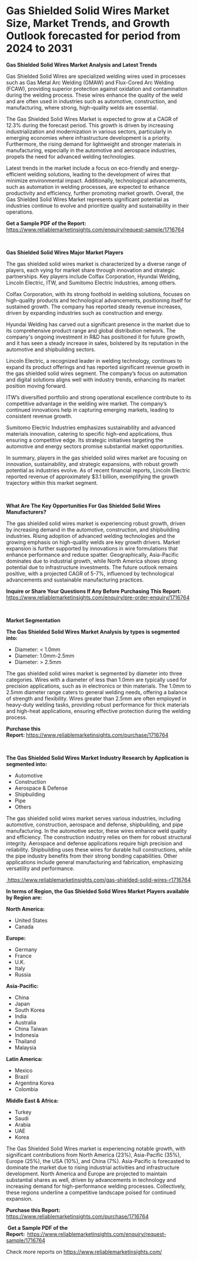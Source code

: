 <p><h1>Gas Shielded Solid Wires Market Size, Market Trends, and Growth Outlook forecasted for period from 2024 to 2031</h1></p><p><strong>Gas Shielded Solid Wires Market Analysis and Latest Trends</strong></p>
<p><p>Gas Shielded Solid Wires are specialized welding wires used in processes such as Gas Metal Arc Welding (GMAW) and Flux-Cored Arc Welding (FCAW), providing superior protection against oxidation and contamination during the welding process. These wires enhance the quality of the weld and are often used in industries such as automotive, construction, and manufacturing, where strong, high-quality welds are essential.</p><p>The Gas Shielded Solid Wires Market is expected to grow at a CAGR of 12.3% during the forecast period. This growth is driven by increasing industrialization and modernization in various sectors, particularly in emerging economies where infrastructure development is a priority. Furthermore, the rising demand for lightweight and stronger materials in manufacturing, especially in the automotive and aerospace industries, propels the need for advanced welding technologies.</p><p>Latest trends in the market include a focus on eco-friendly and energy-efficient welding solutions, leading to the development of wires that minimize environmental impact. Additionally, technological advancements, such as automation in welding processes, are expected to enhance productivity and efficiency, further promoting market growth. Overall, the Gas Shielded Solid Wires Market represents significant potential as industries continue to evolve and prioritize quality and sustainability in their operations.</p></p>
<p><strong>Get a Sample PDF of the Report:&nbsp;</strong> <a href="https://www.reliablemarketinsights.com/enquiry/request-sample/1716764?utm_campaign=1937&utm_medium=2&utm_source=Github&utm_content=ia&utm_term=28122024&utm_id=gas-shielded-solid-wires">https://www.reliablemarketinsights.com/enquiry/request-sample/1716764</a></p>
<p>&nbsp;</p>
<p><strong>Gas Shielded Solid Wires Major Market Players</strong></p>
<p><p>The gas shielded solid wires market is characterized by a diverse range of players, each vying for market share through innovation and strategic partnerships. Key players include Colfax Corporation, Hyundai Welding, Lincoln Electric, ITW, and Sumitomo Electric Industries, among others.</p><p>Colfax Corporation, with its strong foothold in welding solutions, focuses on high-quality products and technological advancements, positioning itself for sustained growth. The company has reported steady revenue increases, driven by expanding industries such as construction and energy.</p><p>Hyundai Welding has carved out a significant presence in the market due to its comprehensive product range and global distribution network. The company's ongoing investment in R&D has positioned it for future growth, and it has seen a steady increase in sales, bolstered by its reputation in the automotive and shipbuilding sectors.</p><p>Lincoln Electric, a recognized leader in welding technology, continues to expand its product offerings and has reported significant revenue growth in the gas shielded solid wires segment. The company’s focus on automation and digital solutions aligns well with industry trends, enhancing its market position moving forward.</p><p>ITW’s diversified portfolio and strong operational excellence contribute to its competitive advantage in the welding wire market. The company’s continued innovations help in capturing emerging markets, leading to consistent revenue growth.</p><p>Sumitomo Electric Industries emphasizes sustainability and advanced materials innovation, catering to specific high-end applications, thus ensuring a competitive edge. Its strategic initiatives targeting the automotive and energy sectors promise substantial market opportunities.</p><p>In summary, players in the gas shielded solid wires market are focusing on innovation, sustainability, and strategic expansions, with robust growth potential as industries evolve. As of recent financial reports, Lincoln Electric reported revenue of approximately $3.1 billion, exemplifying the growth trajectory within this market segment.</p></p>
<p>&nbsp;</p>
<p><strong>What Are The Key Opportunities For Gas Shielded Solid Wires Manufacturers?</strong></p>
<p><p>The gas shielded solid wires market is experiencing robust growth, driven by increasing demand in the automotive, construction, and shipbuilding industries. Rising adoption of advanced welding technologies and the growing emphasis on high-quality welds are key growth drivers. Market expansion is further supported by innovations in wire formulations that enhance performance and reduce spatter. Geographically, Asia-Pacific dominates due to industrial growth, while North America shows strong potential due to infrastructure investments. The future outlook remains positive, with a projected CAGR of 5-7%, influenced by technological advancements and sustainable manufacturing practices.</p></p>
<p><strong>Inquire or Share Your Questions If Any Before Purchasing This Report:</strong> <a href="https://www.reliablemarketinsights.com/enquiry/pre-order-enquiry/1716764?utm_campaign=1937&utm_medium=2&utm_source=Github&utm_content=ia&utm_term=28122024&utm_id=gas-shielded-solid-wires">https://www.reliablemarketinsights.com/enquiry/pre-order-enquiry/1716764</a></p>
<p>&nbsp;</p>
<p><strong>Market Segmentation</strong></p>
<p><strong>The Gas Shielded Solid Wires Market Analysis by types is segmented into:</strong></p>
<p><ul><li>Diameter: < 1.0mm</li><li>Diameter: 1.0mm-2.5mm</li><li>Diameter: > 2.5mm</li></ul></p>
<p><p>The gas shielded solid wires market is segmented by diameter into three categories. Wires with a diameter of less than 1.0mm are typically used for precision applications, such as in electronics or thin materials. The 1.0mm to 2.5mm diameter range caters to general welding needs, offering a balance of strength and flexibility. Wires greater than 2.5mm are often employed in heavy-duty welding tasks, providing robust performance for thick materials and high-heat applications, ensuring effective protection during the welding process.</p></p>
<p><strong>Purchase this Report:&nbsp;</strong><a href="https://www.reliablemarketinsights.com/purchase/1716764?utm_campaign=1937&utm_medium=2&utm_source=Github&utm_content=ia&utm_term=28122024&utm_id=gas-shielded-solid-wires">https://www.reliablemarketinsights.com/purchase/1716764</a></p>
<p>&nbsp;</p>
<p><strong>The Gas Shielded Solid Wires Market Industry Research by Application is segmented into:</strong></p>
<p><ul><li>Automotive</li><li>Construction</li><li>Aerospace & Defense</li><li>Shipbuilding</li><li>Pipe</li><li>Others</li></ul></p>
<p><p>The gas shielded solid wires market serves various industries, including automotive, construction, aerospace and defense, shipbuilding, and pipe manufacturing. In the automotive sector, these wires enhance weld quality and efficiency. The construction industry relies on them for robust structural integrity. Aerospace and defense applications require high precision and reliability. Shipbuilding uses these wires for durable hull constructions, while the pipe industry benefits from their strong bonding capabilities. Other applications include general manufacturing and fabrication, emphasizing versatility and performance.</p></p>
<p><a href="https://www.reliablemarketinsights.com/gas-shielded-solid-wires-r1716764?utm_campaign=1937&utm_medium=2&utm_source=Github&utm_content=ia&utm_term=28122024&utm_id=gas-shielded-solid-wires">&nbsp;https://www.reliablemarketinsights.com/gas-shielded-solid-wires-r1716764</a></p>
<p><strong>In terms of Region, the Gas Shielded Solid Wires Market Players available by Region are:</strong></p>
<p>
    <p> <strong> North America: </strong>
        <ul>
            <li>United States</li>
            <li>Canada</li>
        </ul>
        </p> 
    <p> <strong> Europe: </strong>
        <ul>
            <li>Germany</li>
            <li>France</li>
            <li>U.K.</li>
            <li>Italy</li>
            <li>Russia</li>
        </ul>
        </p> 
    <p> <strong> Asia-Pacific: </strong>
        <ul>
            <li>China</li>
            <li>Japan</li>
            <li>South Korea</li>
            <li>India</li>
            <li>Australia</li>
            <li>China Taiwan</li>
            <li>Indonesia</li>
            <li>Thailand</li>
            <li>Malaysia</li>
        </ul>
        </p> 
    <p> <strong> Latin America: </strong>
        <ul>
            <li>Mexico</li>
            <li>Brazil</li>
            <li>Argentina Korea</li>
            <li>Colombia</li>
        </ul>
        </p> 
    <p> <strong> Middle East & Africa: </strong>
        <ul>
            <li>Turkey</li>
            <li>Saudi</li>
            <li>Arabia</li>
            <li>UAE</li>
            <li>Korea</li>
        </ul>
    </p>
    </p>
<p><p>The Gas Shielded Solid Wires market is experiencing notable growth, with significant contributions from North America (23%), Asia-Pacific (35%), Europe (25%), the USA (10%), and China (7%). Asia-Pacific is forecasted to dominate the market due to rising industrial activities and infrastructure development. North America and Europe are projected to maintain substantial shares as well, driven by advancements in technology and increasing demand for high-performance welding processes. Collectively, these regions underline a competitive landscape poised for continued expansion.</p></p>
<p><strong>Purchase this Report: </strong><a href="https://www.reliablemarketinsights.com/purchase/1716764?utm_campaign=1937&utm_medium=2&utm_source=Github&utm_content=ia&utm_term=28122024&utm_id=gas-shielded-solid-wires">https://www.reliablemarketinsights.com/purchase/1716764</a></p>
<p>&nbsp;<strong>Get a Sample PDF of the Report:&nbsp;&nbsp;</strong><a href="https://www.reliablemarketinsights.com/enquiry/request-sample/1716764?utm_campaign=1937&utm_medium=2&utm_source=Github&utm_content=ia&utm_term=28122024&utm_id=gas-shielded-solid-wires">https://www.reliablemarketinsights.com/enquiry/request-sample/1716764</a></p>
<p><strong></strong></p>
<p>Check more reports on <a href="https://www.reliablemarketinsights.com/?utm_campaign=1937&utm_medium=2&utm_source=Github&utm_content=ia&utm_term=28122024&utm_id=gas-shielded-solid-wires">https://www.reliablemarketinsights.com/</a></p>